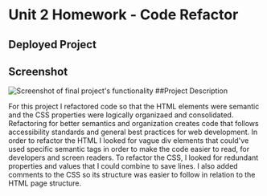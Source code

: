 # Unit 2 Homework - Code Refactor

## Deployed Project
[]()

## Screenshot

![Screenshot of final project's functionality](\Assets\images\Screenshot.png)
##Project Description

For this project I refactored code so that the HTML elements were semantic and the CSS properties were logically organizaed and consolidated. Refactoring for better semantics and organization creates code that follows accessibility standards and general best practices for web development. In order to refactor the HTML I looked for vague div elements that could've used specific semantic tags in order to make the code easier to read, for developers and screen readers. To refactor the CSS, I looked for redundant properties and values that I could combine to save lines. I also added comments to the CSS so its structure was easier to follow in relation to the HTML page structure.